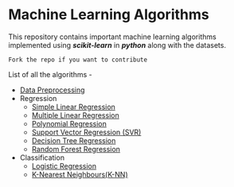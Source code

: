 # Machine Learning Algorithms

This repository contains important machine learning algorithms implemented using _**scikit-learn**_ in _**python**_ along with the datasets.

`Fork the repo if you want to contribute`

List of all the algorithms -

- [Data Preprocessing](https://github.com/gauravgupta98/machine-learning-algorithms/tree/master/src/Data%20Preprocessing)
- Regression
  - [Simple Linear Regression](https://github.com/gauravgupta98/machine-learning-algorithms/tree/master/src/Regression/Simple%20Linear%20Regression)
  - [Multiple Linear Regression](https://github.com/gauravgupta98/machine-learning-algorithms/tree/master/src/Regression/Multiple%20Linear%20Regression)
  - [Polynomial Regression](https://github.com/gauravgupta98/machine-learning-algorithms/tree/master/src/Regression/Polynomial%20Regression)
  - [Support Vector Regression (SVR)](https://github.com/gauravgupta98/machine-learning-algorithms/tree/master/src/Regression/Support%20Vector%20Regression)
  - [Decision Tree Regression](https://github.com/gauravgupta98/machine-learning-algorithms/tree/master/src/Regression/Decision%20Tree%20Regression)
  - [Random Forest Regression](https://github.com/gauravgupta98/machine-learning-algorithms/tree/master/src/Regression/Random%20Forest%20Regression)
- Classification
  - [Logistic Regression](https://github.com/gauravgupta98/machine-learning-algorithms/tree/master/src/Classification/Logistic%20Regression)
  - [K-Nearest Neighbours(K-NN)](<https://github.com/gauravgupta98/machine-learning-algorithms/tree/master/src/Classification/K-Nearest%20Neighbours%20(K-NN)>)
